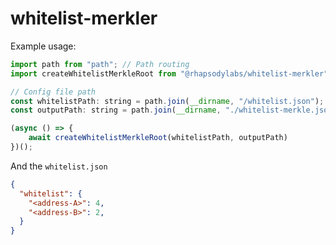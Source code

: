 # whitelist-merkler

Example usage:
```javascript
import path from "path"; // Path routing
import createWhitelistMerkleRoot from "@rhapsodylabs/whitelist-merkler"; // Generator

// Config file path
const whitelistPath: string = path.join(__dirname, "/whitelist.json");
const outputPath: string = path.join(__dirname, "./whitelist-merkle.json");

(async () => {
    await createWhitelistMerkleRoot(whitelistPath, outputPath)
})();
```

And the `whitelist.json`

```json
{
  "whitelist": {
    "<address-A>": 4,
    "<address-B>": 2,
  }
}
```
